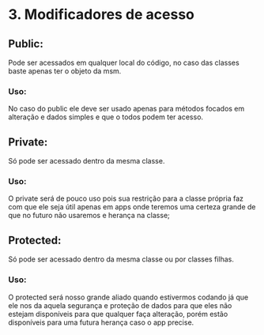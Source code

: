 # 3. Modificadores de acesso

## Public:
Pode ser acessados em qualquer local do código, no caso das classes baste apenas ter o objeto da msm.

### Uso:
No caso do public ele deve ser usado apenas para métodos focados em alteração e dados simples e que o todos podem ter acesso.

## Private:
Só pode ser acessado dentro da mesma classe.

### Uso:
O private será de pouco uso pois sua restrição para a classe própria faz com que ele seja útil apenas em apps onde teremos uma certeza grande de que no futuro não usaremos e herança na classe;

## Protected:
Só pode ser acessado dentro da mesma classe ou por classes filhas.

### Uso:
O protected será nosso grande aliado quando estivermos codando já que ele nos da aquela segurança e proteção de dados para que eles não estejam disponíveis para que qualquer faça alteração, porém estão disponíveis para uma futura herança caso o app precise.
